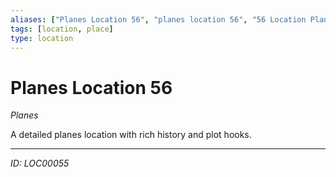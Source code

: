 ```yaml
---
aliases: ["Planes Location 56", "planes location 56", "56 Location Planes"]
tags: [location, place]
type: location
---
```


# Planes Location 56

*Planes*

A detailed planes location with rich history and plot hooks.

---
*ID: LOC00055*